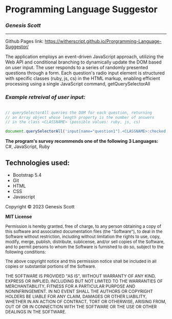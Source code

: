 # Programming Language Suggestor 
### ***Genesis Scott***

***

Github Pages link: https://witherscript.github.io/Prorgramming-Language-Suggestor/

The application employs an event-driven JavaScript approach, utilizing the Web API and conditional branching to dynamically update the DOM based on user input. The user responds to a series of randomly presented questions through a form. Each question's radio input element is structured with specific classes (ruby, js, cs) in the HTML markup, enabling efficient processing using a single JavaScript command, getQuerySelectorAll

### _Example retreival of user input:_
```javascript
 
// querySelectorAll queries the DOM for each question, returning
// an Array object whose length property is the number of answers 
// in the class <CLASSNAME> (possible values: ruby, js, cs)

document.querySelectorAll('input[name="question1"].<CLASSNAME>:checked').length; 
```

**The program's survey recommends one of the following 3 Languages:** C#, JavaScript, Ruby





## Technologies used:
  - Bootstrap 5.4
  - Git
  - HTML
  - CSS
  - Javascript













Copyright &copy; 2023 Genesis Scott

**MIT License**

<font size="2">
Permission is hereby granted, free of charge, to any person obtaining a copy
of this software and associated documentation files (the "Software"), to deal
in the Software without restriction, including without limitation the rights
to use, copy, modify, merge, publish, distribute, sublicense, and/or sell
copies of the Software, and to permit persons to whom the Software is
furnished to do so, subject to the following conditions:

The above copyright notice and this permission notice shall be included in all
copies or substantial portions of the Software.

THE SOFTWARE IS PROVIDED "AS IS", WITHOUT WARRANTY OF ANY KIND, EXPRESS OR
IMPLIED, INCLUDING BUT NOT LIMITED TO THE WARRANTIES OF MERCHANTABILITY,
FITNESS FOR A PARTICULAR PURPOSE AND NONINFRINGEMENT. IN NO EVENT SHALL THE
AUTHORS OR COPYRIGHT HOLDERS BE LIABLE FOR ANY CLAIM, DAMAGES OR OTHER
LIABILITY, WHETHER IN AN ACTION OF CONTRACT, TORT OR OTHERWISE, ARISING FROM,
OUT OF OR IN CONNECTION WITH THE SOFTWARE OR THE USE OR OTHER DEALINGS IN THE
SOFTWARE.
</font>